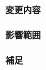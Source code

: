 # 変更内容
<!-- ビューの変更がある場合はスクショによる比較などがあるとわかりやすい -->

# 影響範囲
<!-- この関数を変更したのでこの機能にも影響がある、など -->


# 補足
<!-- レビューをする際に見てほしい点、ローカル環境で試す際の注意点、など -->

